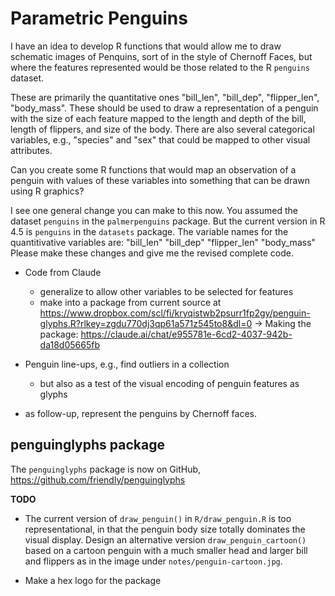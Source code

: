 # Parametric Penguins

I have an idea to develop R functions that would allow me to draw schematic images of
Penquins, sort of in the style of Chernoff Faces, but where the features represented
would be those related to the R `penguins` dataset.

These are primarily the quantitative ones
"bill_len", "bill_dep",  "flipper_len", "body_mass". These should be used to 
draw a representation of a penguin with the size of each feature mapped to the
length and depth of the bill, length of flippers, and size of the body.
There are also several categorical variables, e.g., "species" and "sex" that could
be mapped to other visual attributes.

Can you create some R functions that would map an observation of a penguin with values
of these variables into something that can be drawn using R graphics?


I see one general change you can make to this now. You assumed the dataset `penguins`
in the `palmerpenguins` package.  But the current version in R 4.5 is `penguins` in the `datasets` package.
The variable names for the quantitivative variables are:  "bill_len"    "bill_dep"    "flipper_len" "body_mass" 
Please make these changes and give me the revised complete code.

* Code from Claude 
  - generalize to allow other variables to be selected for features
  - make into a package from current source at https://www.dropbox.com/scl/fi/kryqistwb2psurr1fp2gy/penguin-glyphs.R?rlkey=zgdu770dj3qp61a571z545to8&dl=0
 -> Making the package:  https://claude.ai/chat/e955781e-6cd2-4037-942b-da18d05665fb


* Penguin line-ups, e.g., find outliers in a collection
  - but also as a test of the visual encoding of penguin features as glyphs

* as follow-up, represent the penguins by Chernoff faces.

## penguinglyphs package

The `penguinglyphs` package is now on GitHub, https://github.com/friendly/penguinglyphs

**TODO**


* The current version of `draw_penguin()` in `R/draw_penguin.R` is too representational, in that the penguin body
size totally dominates the visual display. Design an alternative version `draw_penguin_cartoon()` based on
a cartoon penguin with a much smaller head and larger bill and flippers as in the image under `notes/penguin-cartoon.jpg`.

* Make a hex logo for the package




